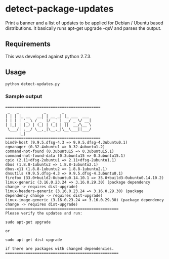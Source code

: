 # detect-package-updates

Print a banner and a list of updates to be applied for Debian / Ubuntu based
distributions. It basically runs apt-get upgrade -qsV and parses the output.

## Requirements

This was developed against python 2.7.3.

## Usage

```
python detect-updates.py
```

### Sample output

```
==========================================
 _   _           _       _
| | | |_ __   __| | __ _| |_ ___  ___
| | | | '_ \ / _` |/ _` | __/ _ \/ __|
| |_| | |_) | (_| | (_| | ||  __/\__ \
 \___/| .__/ \__,_|\__,_|\__\___||___/
      |_|
==========================================
bind9-host (9.9.5.dfsg-4.3 => 9.9.5.dfsg-4.3ubuntu0.1)
cgmanager (0.32-4ubuntu1 => 0.32-4ubuntu1.2)
command-not-found (0.3ubuntu15 => 0.3ubuntu15.1)
command-not-found-data (0.3ubuntu15 => 0.3ubuntu15.1)
cpio (2.11+dfsg-2ubuntu1 => 2.11+dfsg-2ubuntu1.1)
dbus (1.8.8-1ubuntu2 => 1.8.8-1ubuntu2.1)
dbus-x11 (1.8.8-1ubuntu2 => 1.8.8-1ubuntu2.1)
dnsutils (9.9.5.dfsg-4.3 => 9.9.5.dfsg-4.3ubuntu0.1)
firefox (33.0+build2-0ubuntu0.14.10.1 => 35.0+build3-0ubuntu0.14.10.2)
linux-generic (3.16.0.23.24 => 3.16.0.29.30) (package dependency change -> requires dist-upgrade)
linux-headers-generic (3.16.0.23.24 => 3.16.0.29.30) (package dependency change -> requires dist-upgrade)
linux-image-generic (3.16.0.23.24 => 3.16.0.29.30) (package dependency change -> requires dist-upgrade)
==================================================
Please verify the updates and run:

sudo apt-get upgrade

or

sudo apt-get dist-upgrade

if there are packages with changed dependencies.
==================================================  
```
